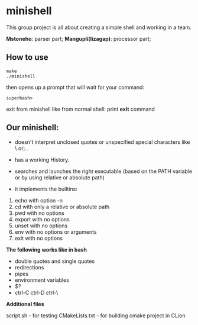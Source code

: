 # minishell

This group project is all about creating a simple shell and working in a team.

**Mstoneho**: parser part;
**Mangupli(lizagap)**: processor part;

## How to use
```
make
./minishell
```
then opens up a prompt that will wait for your command:
```
superbash>
```
exit from minishell like from normal shell: print **exit** command


## Our minishell:

- doesn't interpret unclosed quotes or unspecified special characters like \ or;..
- has a working History.
- searches and launches the right executable (based on the PATH variable or by using
relative or absolute path)

- it implements the builtins:
1. echo with option -n
2. cd with only a relative or absolute path
3. pwd with no options
4. export with no options
5. unset with no options
6. env with no options or arguments
7. exit with no options

**The following works like in bash**

- double quotes and single quotes
- redirections
- pipes 
- environment variables
- $? 
- ctrl-C ctrl-D ctrl-\ 

**Additional files**

script.sh - for testing
CMakeLists.txt - for building cmake project in CLion
